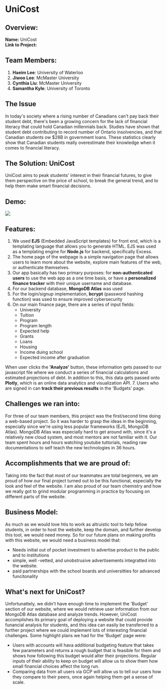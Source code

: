 # UniCost

## Overview:
**Name:** UniCost  
**Link to Project:** 

## Team Members:
1. **Haeim Lee**: University of Waterloo
2. **Jiwoo Lee**: McMaster University
3. **Cynthia Liu**: McMaster University 
4. **Samantha Kyle**: University of Toronto 


## The Issue 
In today's society where a rising number of Canadians can't pay back their student debt, there's been a growing concern for the lack of financial literacy that could hold Canadian millennials back. Studies have shown that student debt contributing to record number of Ontario insolvencies, and that Canadian students ow $28B in government loans. These statistics clearly show that Canadian students really overestimate their knowledge when it comes to financial literacy.

## The Solution: UniCost
UniCost aims to peak students' interest in their financial futures, to give them perspective on the price of school, to break the general trend, and to help them make smart financial decisions.

## Demo:
![](unicost.gif)


## Features:
1. We used **EJS** (Embedded JavaScript templates) for front end, which is a templating language that allows you to generate HTML. EJS was used as a templating engine for **Node.js** for backend, specifically Excess. 
2. The home page of the webpage is a simple navigation page that allows users to learn more about the website, explore main features of the web, or authenticate themselves. 
3. Our app basically has two primary purposes: for **non-authenticated users** to use the web app as a one time basis, or have a **personalized finance tracker** with their unique username and database. 
4. For our backend database, **MongoDB Atlas** was used
5. For the login/signup implementation, **bcrypt** (password hashing function) was used to ensure improved cybersecurity
6. On our main finance page, there are a series of input fields: 
    * University
    * Tuition
    * Program
    * Program length 
    * Expected help 
    * Grants
    * Loans 
    * Housing
    * Income duing school
    * Expected income after graduation    

When user clicks the **'Analyze'** button, these information gets passed to our javascript file where we conduct a series of financial calculations and estimated projections of debt. In addition to this, this data gets passed onto **Plotly**, which is an online data analytics and visualization API.
7. Users who are signed in can **track their previous results** in the 'Budgets' page.

## Challenges we ran into:
For three of our team members, this project was the first/second time doing a web-based project. So it was harder to grasp the ideas in the beginning, especially since we're using less popular frameworks (EJS, MongoDB Atlas). MongoDB Atlas was especially hard to get around with, since it's a relatively new cloud system, and most mentors are not familiar with it. Our team spent hours and hours watching youtube tuttorials, reading raw documentations to self teach the new technologies in 36 hours.

## Accomplishments that we are proud of:
Taking into the fact that most of our teammates are total beginners, we am proud of how our final project turned out to be this functional, especially the look and feel of the website. I am also proud of our team chemistry and how we really got to grind modular programming in practice by focusing on different parts of the website.

## Business Model:
As much as we would love htis to work as altruistic tool to help fellow students, in order to host the website, keep the domain, and further develop this tool, we would need money. So for our future plans on making profits with this website, we would need a business model that:
* Needs initial out of pocket investment to advertise product to the public and to institutions
* simple, well -vetted, and unobstrusive advertisements integratted into the website. 
* paid partnerships with the school boards and universitties for advanced funcitonality 

## What's next for UniCost? 
Unfortunattely, we didn't have enough time to implement the 'Budget' section of our website, where we would retrieve user information from our MongoDB Atlas database and analyze trends. However, UniCost accomplishes its primary goal of deploying a website that could provide funancial analysis for students, and this idea can easily be transferred to a further project where we could implement lots of interesting financial challenges. Some highlight plans we had for the 'Budget' page were:
* Users with accounts will hava additional budgeting feature that takes few parameters and returns a rough budget that is feasible for them and shows how following this budget would alter their projections. Regular inputs of their ability to keep on budget will allow us to show them how small financial choices affect the long run. 
* Comparing data from all users via GCP will allow us to tell our users how they compare to their peers, once again helping them get a sense of scale.